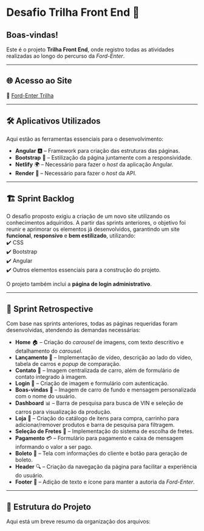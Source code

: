 # Desafio Trilha Front End 🚀  

## Boas-vindas!   
Este é o projeto **Trilha Front End**, onde registro todas as atividades realizadas ao longo do percurso da *Ford-Enter*.  

---

## 🌐 Acesso ao Site  
🔗 [Ford-Enter Trilha](https://ford-enter-trilha.netlify.app/home)  

---

## 🛠 Aplicativos Utilizados  
Aqui estão as ferramentas essenciais para o desenvolvimento:  

- **Angular** 🅰️ – Framework para criação das estruturas das páginas.  
- **Bootstrap** 🎨 – Estilização da página juntamente com a responsividade.  
- **Netlify** 🌍 – Necessário para fazer o *host* da aplicação Angular.  
- **Render** 🔗 – Necessário para fazer o *host* da API.  

---

## 🏗 Sprint Backlog  
O desafio proposto exigiu a criação de um novo site utilizando os conhecimentos adquiridos. A partir das sprints anteriores, o objetivo foi reunir e aprimorar os elementos já desenvolvidos, garantindo um site **funcional**, **responsivo** e **bem estilizado**, utilizando:  
✔️ CSS  
✔️ Bootstrap  
✔️ Angular  
✔️ Outros elementos essenciais para a construção do projeto.  

O projeto também inclui a **página de login administrativo**.  

---

## 🔄 Sprint Retrospective  
Com base nas sprints anteriores, todas as páginas requeridas foram desenvolvidas, atendendo às demandas necessárias:  

- **Home** 🏠 – Criação do *carousel* de imagens, com texto descritivo e detalhamento do *carousel*.  
- **Lançamento** 🚗 – Implementação de vídeo, descrição ao lado do vídeo, tabela de carros e *popup* de comparação.  
- **Contato** 📩 – Imagem centralizada de carro, além de formulário de contato integrado à imagem.  
- **Login** 🔑 – Criação de imagem e formulário com autenticação.  
- **Boas-vindas** 🎉 – Imagem de carro de fundo e mensagem personalizada com o nome do usuário.  
- **Dashboard** 📊 – Barra de pesquisa para busca de VIN e seleção de carros para visualização da produção.  
- **Loja** 🛒 – Criação do catálogo de itens para compra, carrinho para adicionar/remover produtos e barra de pesquisa para filtragem.  
- **Seleção de Fretes** 🚚 – Implementação do sistema de escolha de fretes.  
- **Pagamento** 💳 – Formulário para pagamento e caixa de mensagem informando o valor a ser pago.  
- **Boleto** 🏦 – Tela com informações do cliente e botão para geração de boleto.  
- **Header** 🔍 – Criação da navegação da página para facilitar a experiência do usuário.  
- **Footer** 🏁 – Adição de texto e ícone para manter a autoria da *Ford-Enter*.  

---

## 📂 Estrutura do Projeto  
Aqui está um breve resumo da organização dos arquivos:  


